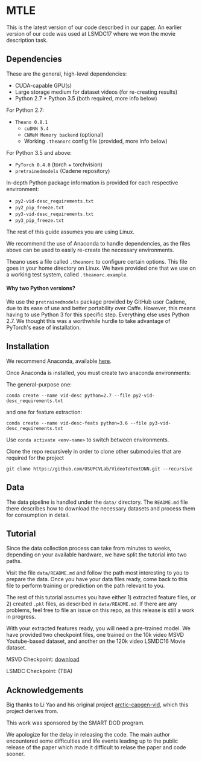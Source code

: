 # MTLE

This is the latest version of our code described in our [paper](https://arxiv.org/abs/1809.07257). An earlier version of our code was used at LSMDC17 where we won the movie description task. 

## Dependencies

These are the general, high-level dependencies:

- CUDA-capable GPU(s)
- Large storage medium for dataset videos (for re-creating results)
- Python 2.7 + Python 3.5 (both required, more info below)

For Python 2.7:

- `Theano 0.8.1`
    - `cuDNN 5.4`
    - `CNMeM Memory backend` (optional)
    - Working `.theanorc` config file (provided, more info below)

For Python 3.5 and above:

- `PyTorch 0.4.0` (torch + torchvision)
- `pretrainedmodels` (Cadene repository)

In-depth Python package information is provided for each respective environment:

- `py2-vid-desc_requirements.txt`
- `py2_pip_freeze.txt`
- `py3-vid-desc_requirements.txt`
- `py3_pip_freeze.txt`

The rest of this guide assumes you are using Linux. 

We recommend the use of Anaconda to handle dependencies, as the files above can be used to easily re-create the necessary environments.

Theano uses a file called `.theanorc` to configure certain options. This file goes in your home directory on Linux. We have provided one that we use on a working test system, called `.theanorc.example`.  

#### Why two Python versions?

We use the `pretrainedmodels` package provided by GitHub user Cadene, due to its ease of use and better portability over Caffe.
However, this means having to use Python 3 for this specific step. Everything else uses Python 2.7. 
We thought this was a worthwhile hurdle to take advantage of PyTorch's ease of installation. 


## Installation

We recommend Anaconda, available [here](https://www.anaconda.com/download/).

Once Anaconda is installed, you must create two anaconda environments:

The general-purpose one:

`conda create --name vid-desc python=2.7 --file py2-vid-desc_requirements.txt`

and one for feature extraction:

`conda create --name vid-desc-feats python=3.6 --file py3-vid-desc_requirements.txt`

Use `conda activate <env-name>` to switch between environments. 

Clone the repo recursively in order to clone other submodules that are required for the project

`git clone https://github.com/OSUPCVLab/VideoToTextDNN.git --recursive`

## Data

The data pipeline is handled under the `data/` directory. The `README.md` file there describes how to download the necessary datasets and process them for consumption in detail.

 

## Tutorial

Since the data collection process can take from minutes to weeks, depending on your available hardware, we have split the tutorial into two paths.

Visit the file `data/README.md` and follow the path most interesting to you to prepare the data. Once you have your data files ready, come back to this file to perform training or prediction on the path relevant to you.

The rest of this tutorial assumes you have either 1) extracted feature files, or 2) created `.pkl` files, as described in `data/README.md`. If there are any problems, feel free to file an issue on this repo, as this release is still a work in progress. 


With your extracted features ready, you will need a pre-trained model. We have provided two checkpoint files, one trained on the 10k video MSVD Youtube-based dataset, and another on the 120k video LSMDC16 Movie dataset. 

MSVD Checkpoint: [download](https://uflorida-my.sharepoint.com/:f:/g/personal/w_garcia_ufl_edu/Ev7InIZkYc5Pn91wlU3oK1gBf2w87no2jmbmm4lYB8QWWg?e=IvVVq3)

LSMDC Checkpoint: (TBA)


## Acknowledgements
Big thanks to Li Yao and his original project [arctic-capgen-vid](https://github.com/yaoli/arctic-capgen-vid), which this project derives from. 

This work was sponsored by the SMART DOD program.

We apologize for the delay in releasing the code. The main author encountered some difficulties and life events leading up to the public release of the paper which made it difficult to relase the paper and code sooner. 
